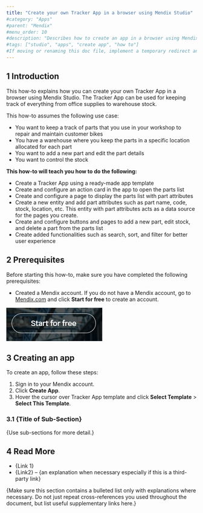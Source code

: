 ```yaml
---
title: "Create your own Tracker App in a browser using Mendix Studio"
#category: "Apps"
#parent: "Mendix"
#menu_order: 10
#description: "Describes how to create an app in a browser using Mendix Studio."
#tags: ["studio", "apps", "create app", "how to"]
#If moving or renaming this doc file, implement a temporary redirect and let the respective team know they should update the URL in the product. See Mapping to Products for more details.
---
```


## 1 Introduction

This how-to explains how you can create your own Tracker App in a browser using Mendix Studio. The Tracker App can be used for keeping track of everything from
office supplies to warehouse stock.

This how-to assumes the following use case:

* You want to keep a track of parts that you use in your workshop to repair and maintain customer bikes 
* You have a warehouse where you keep the parts in a specific location allocated for each part
* You want to add a new part and edit the part details
* You want to control the stock

**This how-to will teach you how to do the following:**

* Create a Tracker App using a ready-made app template
* Create and configure an action card in the app to open the parts list
* Create and configure a page to display the parts list with part attributes
* Create a new entity and add part attributes such as part name, code, stock, location, etc. This entity with part attributes acts as a data source for the pages you create.
* Create and configure buttons and pages to add a new part, edit stock, and delete a part from the parts list
* Create added functionalities such as search, sort, and filter for better user experience

## 2 Prerequisites

Before starting this how-to, make sure you have completed the following prerequisites:

* Created a Mendix account. If you do not have a Mendix account, go to [Mendix.com](https://www.mendix.com/) and click **Start for free** to create an account.


![start for free](docs/images/start-for-free.png)


## 3 Creating an app

To create an app, follow these steps:

1. Sign in to your Mendix account.
2. Click **Create App**.
3. Hover the cursor over Tracker App template and click **Select Template** > **Select This Template**.

### 3.1 {Title of Sub-Section}

{Use sub-sections for more detail.}

## 4 Read More

* {Link 1}
* {Link2} – {an explanation when necessary especially if this is a third-party link}

{Make sure this section contains a bulleted list only with explanations where necessary. Do not just repeat cross-references you used throughout the document, but list useful supplementary links here.}
